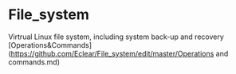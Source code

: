 # File_system
Virtrual Linux file system, including system back-up and recovery  
[Operations&Commands](https://github.com/Eclear/File_system/edit/master/Operations and commands.md)

